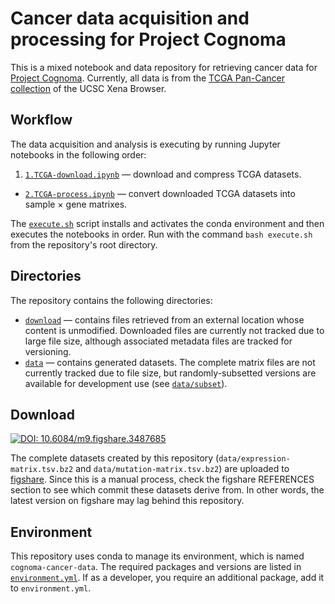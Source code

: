 # Cancer data acquisition and processing for Project Cognoma

This is a mixed notebook and data repository for retrieving cancer data for [Project Cognoma](https://github.com/cognoma/cognoma). Currently, all data is from the [TCGA Pan-Cancer collection](https://genome-cancer.soe.ucsc.edu/proj/site/xena/datapages/?cohort=TCGA%20Pan-Cancer%20%28PANCAN%29 "UCSC Xena Browser cohort: TCGA Pan-Cancer (PANCAN)") of the UCSC Xena Browser.

## Workflow

The data acquisition and analysis is executing by running Jupyter notebooks in the following order:

1. [`1.TCGA-download.ipynb`](1.TCGA-download.ipynb) — download and compress TCGA datasets.
+ [`2.TCGA-process.ipynb`](2.TCGA-process.ipynb) — convert downloaded TCGA datasets into sample × gene matrixes.

The [`execute.sh`](execute.sh) script installs and activates the conda environment and then executes the notebooks in order. Run with the command `bash execute.sh` from the repository's root directory.

## Directories

The repository contains the following directories:

+ [`download`](download) — contains files retrieved from an external location whose content is unmodified. Downloaded files are currently not tracked due to large file size, although associated metadata files are tracked for versioning.
+ [`data`](data) — contains generated datasets. The complete matrix files are not currently tracked due to file size, but randomly-subsetted versions are available for development use (see [`data/subset`](data/subset)).

## Download

[![DOI: 10.6084/m9.figshare.3487685](https://img.shields.io/badge/DOI-10.6084/m9.figshare.3487685-blue.svg)](https://doi.org/10.6084/m9.figshare.3487685 "Complete datasets on figshare")

The complete datasets created by this repository (`data/expression-matrix.tsv.bz2` and `data/mutation-matrix.tsv.bz2`) are uploaded to [figshare](https://doi.org/10.6084/m9.figshare.3487685). Since this is a manual process, check the figshare REFERENCES section to see which commit these datasets derive from. In other words, the latest version on figshare may lag behind this repository.

## Environment

This repository uses conda to manage its environment, which is named `cognoma-cancer-data`. The required packages and versions are listed in [`environment.yml`](environment.yml). If as a developer, you require an additional package, add it to `environment.yml`.
